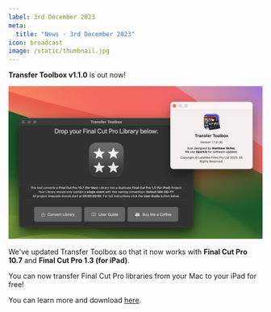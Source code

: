 ```yaml
---
label: 3rd December 2023
meta:
  title: "News - 3rd December 2023"
icon: broadcast
image: /static/thumbnail.jpg
---
```


**Transfer Toolbox v1.1.0** is out now!

![](/static/transfer-toolbox-1-1-0.jpg)

We've updated Transfer Toolbox so that it now works with **Final Cut Pro 10.7** and **Final Cut Pro 1.3 (for iPad)**.

You can now transfer Final Cut Pro libraries from your Mac to your iPad for free!

You can learn more and download [here](https://transfertoolbox.fcp.cafe).